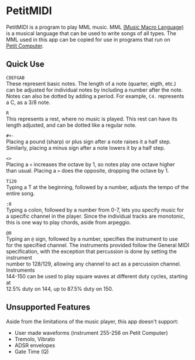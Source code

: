 # PetitMIDI #
PetitMIDI is a program to play MML music. MML [(Music Macro Language)](http://en.wikipedia.org/wiki/Music_Macro_Language)  
is a musical language that can be used to write songs of all types. The  
MML used in this app can be copied for use in programs that run on  
[Petit Computer](http://www.petitcomputer.com/).
## Quick Use ##
`CDEFGAB`  
These represent basic notes. The length of a note (quarter, eigth, etc.)  
can be adjusted for individual notes by including a number after the note.  
Notes can also be dotted by adding a period. For example, `C4.` represents  
a C, as a 3/8 note.  

`R`  
This represents a rest, where no music is played. This rest can have its  
length adjusted, and can be dotted like a regular note.  

`#+-`  
Placing a pound (sharp) or plus sign after a note raises it a half step.  
Similarly, placing a minus sign after a note lowers it by a half step.  

`<>`  
Placing a `<` increases the octave by 1, so notes play one octave higher  
than usual. Placing a `>` does the opposite, dropping the octave by 1.  

`T120`  
Typing a T at the beginning, followed by a number, adjusts the tempo of the  
entire song.  

`:0`  
Typing a colon, followed by a number from 0-7, lets you specify music for  
a specific channel in the player. Since the individual tracks are monotonic,  
this is one way to play chords, aside from arpeggio.  

`@0`  
Typing an `@` sign, followed by a number, specifies the instrument to use  
for the specified channel. The instruments provided follow the General MIDI  
specification, with the exception that percussion is done by setting the instrument  
number to 128/129, allowing any channel to act as a percussion channel. Instruments  
144-150 can be used to play square waves at different duty cycles, starting at  
12.5% duty on 144, up to 87.5% duty on 150.

## Unsupported Features ##
Aside from the limitations of the music player, this app doesn't support:  


* User made waveforms (instrument 255-256 on Petit Computer)  
* Tremolo, Vibrato  
* ADSR envelopes  
* Gate Time (Q)  